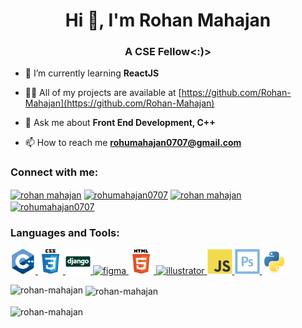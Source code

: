 <h1 align="center">Hi 👋, I'm Rohan Mahajan</h1>
<h3 align="center">A CSE Fellow<:)></h3>

- 🌱 I’m currently learning **ReactJS**

- 👨‍💻 All of my projects are available at [https://github.com/Rohan-Mahajan](https://github.com/Rohan-Mahajan)

- 💬 Ask me about **Front End Development, C++**

- 📫 How to reach me **rohumahajan0707@gmail.com**

<h3 align="left">Connect with me:</h3>
<p align="left">
<a href="https://linkedin.com/in/rohan mahajan" target="blank"><img align="center" src="https://raw.githubusercontent.com/rahuldkjain/github-profile-readme-generator/master/src/images/icons/Social/linked-in-alt.svg" alt="rohan mahajan" height="30" width="40" /></a>
<a href="https://instagram.com/rohumahajan0707" target="blank"><img align="center" src="https://raw.githubusercontent.com/rahuldkjain/github-profile-readme-generator/master/src/images/icons/Social/instagram.svg" alt="rohumahajan0707" height="30" width="40" /></a>
<a href="https://www.behance.net/rohan mahajan" target="blank"><img align="center" src="https://raw.githubusercontent.com/rahuldkjain/github-profile-readme-generator/master/src/images/icons/Social/behance.svg" alt="rohan mahajan" height="30" width="40" /></a>
<a href="https://www.hackerrank.com/rohumahajan0707" target="blank"><img align="center" src="https://raw.githubusercontent.com/rahuldkjain/github-profile-readme-generator/master/src/images/icons/Social/hackerrank.svg" alt="rohumahajan0707" height="30" width="40" /></a>
</p>

<h3 align="left">Languages and Tools:</h3>
<p align="left"> <a href="https://www.w3schools.com/cpp/" target="_blank" rel="noreferrer"> <img src="https://raw.githubusercontent.com/devicons/devicon/master/icons/cplusplus/cplusplus-original.svg" alt="cplusplus" width="40" height="40"/> </a> <a href="https://www.w3schools.com/css/" target="_blank" rel="noreferrer"> <img src="https://raw.githubusercontent.com/devicons/devicon/master/icons/css3/css3-original-wordmark.svg" alt="css3" width="40" height="40"/> </a> <a href="https://www.djangoproject.com/" target="_blank" rel="noreferrer"> <img src="https://raw.githubusercontent.com/devicons/devicon/master/icons/django/django-original.svg" alt="django" width="40" height="40"/> </a> <a href="https://www.figma.com/" target="_blank" rel="noreferrer"> <img src="https://www.vectorlogo.zone/logos/figma/figma-icon.svg" alt="figma" width="40" height="40"/> </a> <a href="https://www.w3.org/html/" target="_blank" rel="noreferrer"> <img src="https://raw.githubusercontent.com/devicons/devicon/master/icons/html5/html5-original-wordmark.svg" alt="html5" width="40" height="40"/> </a> <a href="https://www.adobe.com/in/products/illustrator.html" target="_blank" rel="noreferrer"> <img src="https://www.vectorlogo.zone/logos/adobe_illustrator/adobe_illustrator-icon.svg" alt="illustrator" width="40" height="40"/> </a> <a href="https://developer.mozilla.org/en-US/docs/Web/JavaScript" target="_blank" rel="noreferrer"> <img src="https://raw.githubusercontent.com/devicons/devicon/master/icons/javascript/javascript-original.svg" alt="javascript" width="40" height="40"/> </a> <a href="https://www.photoshop.com/en" target="_blank" rel="noreferrer"> <img src="https://raw.githubusercontent.com/devicons/devicon/master/icons/photoshop/photoshop-line.svg" alt="photoshop" width="40" height="40"/> </a> <a href="https://www.python.org" target="_blank" rel="noreferrer"> <img src="https://raw.githubusercontent.com/devicons/devicon/master/icons/python/python-original.svg" alt="python" width="40" height="40"/> </a> </p>

<p><img align="left" src="https://github-readme-stats.vercel.app/api/top-langs?username=rohan-mahajan&show_icons=true&locale=en&layout=compact" alt="rohan-mahajan" /></p>

<p>&nbsp;<img align="center" src="https://github-readme-stats.vercel.app/api?username=rohan-mahajan&show_icons=true&locale=en" alt="rohan-mahajan" /></p>

<p><img align="center" src="https://github-readme-streak-stats.herokuapp.com/?user=rohan-mahajan&" alt="rohan-mahajan" /></p>

